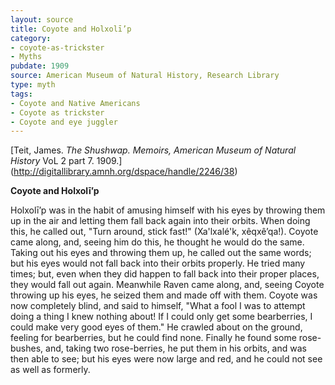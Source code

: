```yaml
---
layout: source
title: Coyote and Holxolī’p
category: 
- coyote-as-trickster
- Myths
pubdate: 1909
source: American Museum of Natural History, Research Library
type: myth
tags:
- Coyote and Native Americans
- Coyote as trickster
- Coyote and eye juggler 
---
```


[Teit, James. *The Shushwap.*  *Memoirs, American Museum of Natural History* VoL  2 part 7. 1909.] (http://digitallibrary.amnh.org/dspace/handle/2246/38)

**Coyote and Holxolī’p**

Holxolī’p was in the habit of amusing himself with his eyes by throwing them up in the air and letting them fall back again into their orbits. When doing this, he called out, "Turn around, stick fast!" (Xa'lxalé'k, xêqxê’qa!). Coyote came along, and, seeing him do this, he thought he would do the same. Taking out his eyes and throwing them up, he called out the same words; but his eyes would not fall back into their orbits properly. He tried many times; but, even when they did happen to fall back into their proper places, they would fall out again. Meanwhile Raven came along, and, seeing Coyote throwing up his eyes, he seized them and made off with them. Coyote was now completely blind, and said to himself, "What a fool I was to attempt doing a thing I knew nothing about! If I could only get some bearberries, I could make very good eyes of them." He crawled about on the ground, feeling for bearberries, but he could find none. Finally he found some rose-bushes, and, taking two rose-berries, he put them in his orbits, and was then able to see; but his eyes were now large and red, and he could not see as well as formerly.
